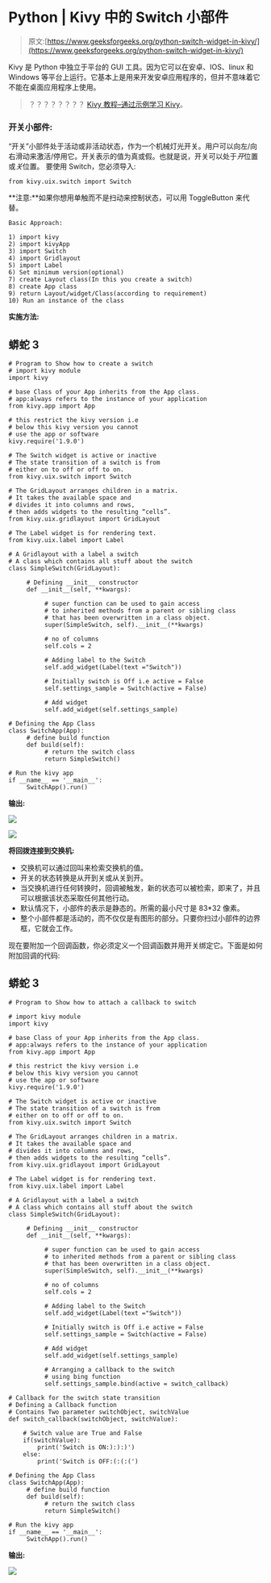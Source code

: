# Python | Kivy 中的 Switch 小部件

> 原文:[https://www.geeksforgeeks.org/python-switch-widget-in-kivy/](https://www.geeksforgeeks.org/python-switch-widget-in-kivy/)

Kivy 是 Python 中独立于平台的 GUI 工具。因为它可以在安卓、IOS、linux 和 Windows 等平台上运行。它基本上是用来开发安卓应用程序的，但并不意味着它不能在桌面应用程序上使用。

> ？？？？？？？？ [Kivy 教程–通过示例学习 Kivy](https://www.geeksforgeeks.org/kivy-tutorial/)。

### 开关小部件:

“开关”小部件处于活动或非活动状态，作为一个机械灯光开关。用户可以向左/向右滑动来激活/停用它。开关表示的值为真或假。也就是说，开关可以处于*开*位置或*关*位置。
要使用 Switch，您必须导入:

```
from kivy.uix.switch import Switch
```

**注意:**如果你想用单触而不是扫动来控制状态，可以用 ToggleButton 来代替。

```
Basic Approach:

1) import kivy
2) import kivyApp
3) import Switch
4) import Gridlayout
5) import Label
6) Set minimum version(optional)
7) create Layout class(In this you create a switch)
8) create App class
9) return Layout/widget/Class(according to requirement)
10) Run an instance of the class
```

**实施方法:**

## 蟒蛇 3

```
# Program to Show how to create a switch
# import kivy module  
import kivy

# base Class of your App inherits from the App class.  
# app:always refers to the instance of your application 
from kivy.app import App

# this restrict the kivy version i.e
# below this kivy version you cannot
# use the app or software
kivy.require('1.9.0')

# The Switch widget is active or inactive
# The state transition of a switch is from
# either on to off or off to on.
from kivy.uix.switch import Switch

# The GridLayout arranges children in a matrix.
# It takes the available space and
# divides it into columns and rows,
# then adds widgets to the resulting “cells”.
from kivy.uix.gridlayout import GridLayout

# The Label widget is for rendering text.
from kivy.uix.label import Label

# A Gridlayout with a label a switch
# A class which contains all stuff about the switch
class SimpleSwitch(GridLayout):

     # Defining __init__ constructor
     def __init__(self, **kwargs):

          # super function can be used to gain access
          # to inherited methods from a parent or sibling class
          # that has been overwritten in a class object.
          super(SimpleSwitch, self).__init__(**kwargs)

          # no of columns
          self.cols = 2

          # Adding label to the Switch
          self.add_widget(Label(text ="Switch"))

          # Initially switch is Off i.e active = False
          self.settings_sample = Switch(active = False)

          # Add widget
          self.add_widget(self.settings_sample)

# Defining the App Class
class SwitchApp(App):
     # define build function
     def build(self):
          # return the switch class
          return SimpleSwitch()

# Run the kivy app
if __name__ == '__main__':
     SwitchApp().run()
```

**输出:**

![](img/40587c1bbb96bdc2f3004813e3103843.png)

![](img/c83ce59dcf86117a00545ff83d182fc3.png)

**将回拨连接到交换机:**

*   交换机可以通过回叫来检索交换机的值。
*   开关的状态转换是从开到关或从关到开。
*   当交换机进行任何转换时，回调被触发，新的状态可以被检索，即来了，并且可以根据该状态采取任何其他行动。
*   默认情况下，小部件的表示是静态的。所需的最小尺寸是 83*32 像素。
*   整个小部件都是活动的，而不仅仅是有图形的部分。只要你扫过小部件的边界框，它就会工作。

现在要附加一个回调函数，你必须定义一个回调函数并用开关绑定它。下面是如何附加回调的代码:

## 蟒蛇 3

```
# Program to Show how to attach a callback to switch

# import kivy module  
import kivy

# base Class of your App inherits from the App class.  
# app:always refers to the instance of your application 
from kivy.app import App

# this restrict the kivy version i.e
# below this kivy version you cannot
# use the app or software
kivy.require('1.9.0')

# The Switch widget is active or inactive
# The state transition of a switch is from
# either on to off or off to on.
from kivy.uix.switch import Switch

# The GridLayout arranges children in a matrix.
# It takes the available space and
# divides it into columns and rows,
# then adds widgets to the resulting “cells”.
from kivy.uix.gridlayout import GridLayout

# The Label widget is for rendering text.
from kivy.uix.label import Label

# A Gridlayout with a label a switch
# A class which contains all stuff about the switch
class SimpleSwitch(GridLayout):

     # Defining __init__ constructor
     def __init__(self, **kwargs):

          # super function can be used to gain access
          # to inherited methods from a parent or sibling class
          # that has been overwritten in a class object.
          super(SimpleSwitch, self).__init__(**kwargs)

          # no of columns
          self.cols = 2

          # Adding label to the Switch
          self.add_widget(Label(text ="Switch"))

          # Initially switch is Off i.e active = False
          self.settings_sample = Switch(active = False)

          # Add widget
          self.add_widget(self.settings_sample)

          # Arranging a callback to the switch
          # using bing function
          self.settings_sample.bind(active = switch_callback)      

# Callback for the switch state transition
# Defining a Callback function
# Contains Two parameter switchObject, switchValue
def switch_callback(switchObject, switchValue):

    # Switch value are True and False
    if(switchValue):
        print('Switch is ON:):):)')
    else:
        print('Switch is OFF:(:(:(')

# Defining the App Class
class SwitchApp(App):
     # define build function
     def build(self):
          # return the switch class
          return SimpleSwitch()

# Run the kivy app
if __name__ == '__main__':
     SwitchApp().run()
```

**输出:**

![](img/00b55b40bc9749f8c8635d83e8cceb31.png)